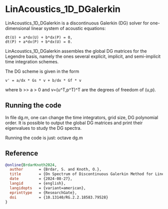 LinAcoustics_1D_DGalerkin
=========================

LinAcoustics_1D_DGalerkin is a discontinuous Galerkin (DG) solver for one-dimensional
linear system of acoustic equations:

    dt(U) + a*dx(U) + b*dx(P) = 0,
    dt(P) + a*dx(P) + b*dx(U) = 0.

LinAcoustics_1D_DGalerkin assembles the global DG matrices for the Legendre basis, namely the ones several explicit, implicit, and semi-implicit time integration schemes.

The DG scheme is given in the form

    v' = a/dx * Gs * v + b/dx * Gf * v

where b >> a > 0 and v=(u^T,p^T)^T are the degrees of freedom of (u,p).

Running the code
----------------

In file dg.m, one can change the time integrators, grid size, DG polynomial order. It is possible to output the global DG matrices and print their eigenvalues to study the DG spectra.

Running the code is just:
    octave dg.m

Reference
---------
```bibtex
@online{BrdarKnoth2024,
  author       = {Brdar, S. and Knoth, O.},
  title        = {On Spectrum of Discontinuous Galerkin Method for Linear Acoustic System},
  date         = {2024-08-27},
  langid       = {english},
  langidopts   = {variant=american},
  eprinttype   = {ResearchGate},
  doi          = {10.13140/RG.2.2.18583.79528}
}
```
